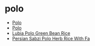 # polo

 * [Polo](index/p/polo-201011.json)
 * [Polo](index/p/polo-201049.json)
 * [Lubia Polo Green Bean Rice](index/l/lubia-polo-green-bean-rice.json)
 * [Persian Sabzi Polo Herb Rice With Fa](index/p/persian-sabzi-polo-herb-rice-with-fa.json)
